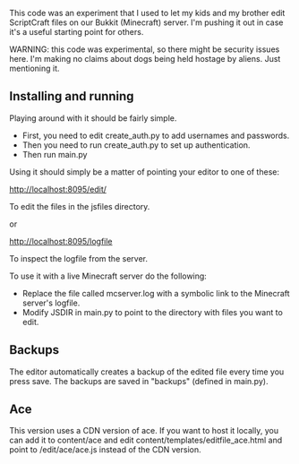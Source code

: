 This code was an experiment that I used to let my kids and my brother
edit ScriptCraft files on our Bukkit (Minecraft) server. I'm pushing
it out in case it's a useful starting point for others.

WARNING: this code was experimental, so there might be security issues
here. I'm making no claims about dogs being held hostage by
aliens. Just mentioning it.


Installing and running 
----------------------
Playing around with it should be fairly simple. 

* First, you need to edit create_auth.py to add usernames and passwords. 
* Then you need to run create_auth.py to set up authentication. 
* Then run main.py 

Using it should simply be a matter of pointing your editor to one of these: 

   [http://localhost:8095/edit/](http://localhost:8095/edit/)

   To edit the files in the jsfiles directory. 

or 

   [http://localhost:8095/logfile](http://localhost:8095/logfile)

   To inspect the logfile from the server. 

To use it with a live Minecraft server do the following: 

* Replace the file called mcserver.log with a symbolic link to the Minecraft server's logfile.
* Modify JSDIR in main.py to point to the directory with files you want to edit. 


Backups
-------
The editor automatically creates a backup of the edited file every time you press save. The backups are 
saved in "backups" (defined in main.py). 

Ace
--- 

This version uses a CDN version of ace. If you want to host it locally, 
you can add it to content/ace and edit content/templates/editfile_ace.html 
and point to /edit/ace/ace.js instead of the CDN version. 


